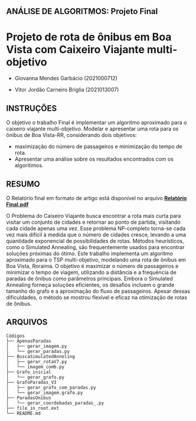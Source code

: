 ## ANÁLISE DE ALGORITMOS: Projeto Final
# Projeto de rota de ônibus em Boa Vista com Caixeiro Viajante multi-objetivo 
- Giovanna Mendes Garbácio (2021000712)

- Vitor Jordão Carneiro Briglia (2021013007)

## INSTRUÇÕES

O objetivo o trabalho Final é implementar um algoritmo aproximado para o caixeiro viajante multi-objetivo. Modelar e apresentar uma rota para os ônibus de Boa Vista-RR, considerando dois objetivos:
  - maximização do número de passageiros e minimização do tempo de rota.
  - Apresentar uma análise sobre os resultados encontrados com os algoritimos.

## RESUMO

O Relatório final em formato de artigo está disponível no arquivo [**Relatório Final.pdf**](link)

O Problema do Caixeiro Viajante busca encontrar a rota mais curta para visitar um conjunto de cidades e retornar ao ponto de partida, visitando cada cidade apenas uma vez. Esse problema NP-completo torna-se cada vez mais difícil à medida que o número de cidades cresce, levando a uma quantidade exponencial de possibilidades de rotas. Métodos heurísticos, como o Simulated Annealing, são frequentemente usados para encontrar soluções próximas do ótimo. Este trabalho implementa um algoritmo aproximado para o TSP multi-objetivo, modelando uma rota de ônibus em Boa Vista, Roraima. O objetivo é maximizar o número de passageiros e minimizar o tempo de viagem, utilizando a distância e a frequência de paradas de ônibus como parâmetros principais. Embora o Simulated Annealing forneça soluções eficientes, os desafios incluem o grande tamanho do grafo e a aproximação do fluxo de passageiros. Apesar dessas dificuldades, o método se mostrou flexível e eficaz na otimização de rotas de ônibus.

## ARQUIVOS
```
Códigos
├── ApenasParadas
│   ├── gerar_imagem.py
│   └── gerar_paradas.py
├── BuscaSimulatedAnneling
│   ├── gerar_rotaV7.py
│   └── imagem_comb.py
├── Grafo_inicial
│   └── gerar_grafo.py
├── GrafoParadas_V3
│   ├── gerar_grafo_com_paradas.py
│   └── gerar_imagem.grafo.py
├── ParadasOnibus
│   └── gerar_coordebadas_paradas_.py
├── file_in_root.ext
└── README.md
```